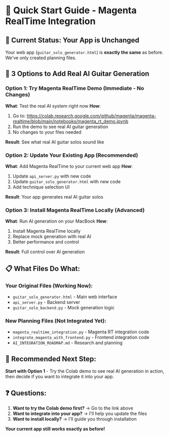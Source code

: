 # 🎸 Quick Start Guide - Magenta RealTime Integration

## 🎯 **Current Status: Your App is Unchanged**

Your web app (`guitar_solo_generator.html`) is **exactly the same** as before. We've only created planning files.

## 🚀 **3 Options to Add Real AI Guitar Generation**

### **Option 1: Try Magenta RealTime Demo (Immediate - No Changes)**
**What**: Test the real AI system right now
**How**: 
1. Go to: https://colab.research.google.com/github/magenta/magenta-realtime/blob/main/notebooks/magenta_rt_demo.ipynb
2. Run the demo to see real AI guitar generation
3. No changes to your files needed

**Result**: See what real AI guitar solos sound like

### **Option 2: Update Your Existing App (Recommended)**
**What**: Add Magenta RealTime to your current web app
**How**: 
1. Update `api_server.py` with new code
2. Update `guitar_solo_generator.html` with new code
3. Add technique selection UI

**Result**: Your app generates real AI guitar solos

### **Option 3: Install Magenta RealTime Locally (Advanced)**
**What**: Run AI generation on your MacBook
**How**: 
1. Install Magenta RealTime locally
2. Replace mock generation with real AI
3. Better performance and control

**Result**: Full control over AI generation

## 📋 **What Files Do What:**

### **Your Original Files (Working Now):**
- `guitar_solo_generator.html` - Main web interface
- `api_server.py` - Backend server
- `guitar_solo_backend.py` - Mock generation logic

### **New Planning Files (Not Integrated Yet):**
- `magenta_realtime_integration.py` - Magenta RT integration code
- `integrate_magenta_with_frontend.py` - Frontend integration code
- `AI_INTEGRATION_ROADMAP.md` - Research and planning

## 🎯 **Recommended Next Step:**

**Start with Option 1** - Try the Colab demo to see real AI generation in action, then decide if you want to integrate it into your app.

## ❓ **Questions:**

1. **Want to try the Colab demo first?** → Go to the link above
2. **Want to integrate into your app?** → I'll help you update the files
3. **Want to install locally?** → I'll guide you through installation

**Your current app still works exactly as before!** 
